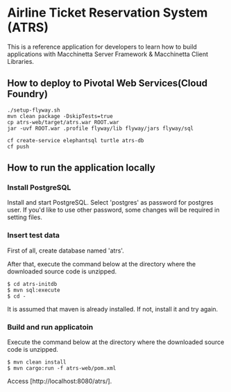 # Airline Ticket Reservation System (ATRS)

This is a reference application for developers to learn how to build applications with Macchinetta Server Framework & Macchinetta Client Libraries.

## How to deploy to Pivotal Web Services(Cloud Foundry)

```
./setup-flyway.sh
mvn clean package -DskipTests=true
cp atrs-web/target/atrs.war ROOT.war
jar -uvf ROOT.war .profile flyway/lib flyway/jars flyway/sql

cf create-service elephantsql turtle atrs-db
cf push
```

## How to run the application locally

### Install PostgreSQL

Install and start PostgreSQL.
Select 'postgres' as password for postgres user.
If you'd like to use other password, some changes will be required in setting files.

### Insert test data

First of all, create database named 'atrs'.

After that, execute the command below at the directory where the downloaded source code is unzipped.

```console
$ cd atrs-initdb
$ mvn sql:execute
$ cd -
```

It is assumed that maven is already installed.
If not, install it and try again.

### Build and run applicatoin

Execute the command below at the directory where the downloaded source code is unzipped.

```console
$ mvn clean install
$ mvn cargo:run -f atrs-web/pom.xml
```

Access [http://localhost:8080/atrs/].

